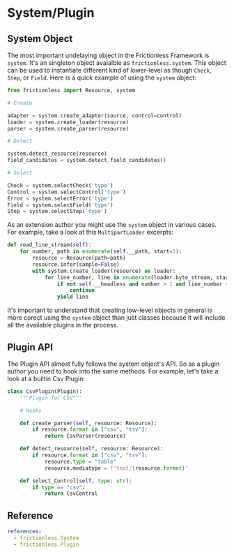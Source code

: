 # System/Plugin

## System Object

The most important undelaying object in the Frictionless Framework is `system`. It's an singleton object avaialble as `frictionless.system`. This object can be used to instantiate different kind of lower-level as though `Check`, `Step`, or `Field`. Here is a quick example of using the `system` object:

```python tabs=Python
from frictionless import Resource, system

# Create

adapter = system.create_adapter(source, control=control)
loader = system.create_loader(resource)
parser = system.create_parser(resource)

# Detect

system.detect_resource(resource)
field_candidates = system.detect_field_candidates()

# Select

Check = system.selectCheck('type')
Control = system.selectControl('type')
Error = system.selectError('type')
Field = system.selectField('type')
Step = system.selectStep('type')
```

As an extension author you might use the `system` object in various cases. For example, take a look at this `MultipartLoader` excerpts:

```python tabs=Python
def read_line_stream(self):
    for number, path in enumerate(self.__path, start=1):
        resource = Resource(path=path)
        resource.infer(sample=False)
        with system.create_loader(resource) as loader:
            for line_number, line in enumerate(loader.byte_stream, start=1):
                if not self.__headless and number > 1 and line_number == 1:
                    continue
                yield line
```

It's important to understand that creating low-level objects in general is more corect using the `system` object than just classes because it will include all the available plugins in the process.

## Plugin API

The Plugin API almost fully follows the system object's API. So as a plugin author you need to hook into the same methods. For example, let's take a look at a builtin Csv Plugin:

```python tabs=Python
class CsvPlugin(Plugin):
    """Plugin for CSV"""

    # Hooks

    def create_parser(self, resource: Resource):
        if resource.format in ["csv", "tsv"]:
            return CsvParser(resource)

    def detect_resource(self, resource: Resource):
        if resource.format in ["csv", "tsv"]:
            resource.type = "table"
            resource.mediatype = f"text/{resource.format}"

    def select_Control(self, type: str):
        if type == "csv":
            return CsvControl
```

## Reference

```yaml reference
references:
  - frictionless.System
  - frictionless.Plugin
```
